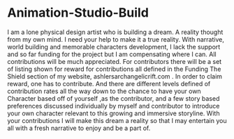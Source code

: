 # Animation-Studio-Build
I am a lone physical design artist who is building a dream. A reality thought from my own mind. I need your help to make it a true reality. With narrative, world building and memorable characters development, I lack the support and so far funding for the project but I am compensating where I can. All contributions will be much appreciated. 
For contributors there will be a set of listing shown for reward for contributions all defined in the Funding The Shield section of my website, ashlersarchangelicrift.com . In order to claim reward, one has to contribute. And there are different levels defined of contribution rates all the way down to the chance to have your own Character based off of yourself ,as the contributor, and a few story based preferences discussed individually by myself and contributor to introduce your own character relevant to this growing and immersive storyline. 
With your contributions I will make this dream a reality so that I may entertain you all with a fresh narrative to enjoy and be a part of.
